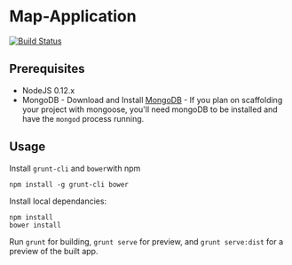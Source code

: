 # Map-Application
[![Build Status](https://travis-ci.org/Team-4B/Map-Application.svg)](https://travis-ci.org/Team-4B/Map-Application)

## Prerequisites

* NodeJS 0.12.x
* MongoDB - Download and Install [MongoDB](http://www.mongodb.org/downloads) - If you plan on scaffolding your project with mongoose, you'll need mongoDB to be installed and have the `mongod` process running.

## Usage

Install `grunt-cli` and `bower`with npm
```
npm install -g grunt-cli bower
```

Install local dependancies:
```
npm install
bower install
```
Run `grunt` for building, `grunt serve` for preview, and `grunt serve:dist` for a preview of the built app.
